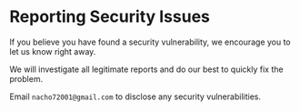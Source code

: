 # Reporting Security Issues

If you believe you have found a security vulnerability, we encourage you to let us know right away.

We will investigate all legitimate reports and do our best to quickly fix the problem.

Email `nacho72001@gmail.com` to disclose any security vulnerabilities.
